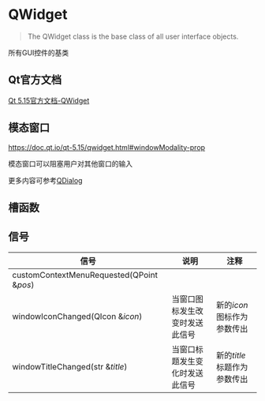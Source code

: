 # QWidget

> The QWidget class is the base class of all user interface objects. 

所有GUI控件的基类

## Qt官方文档

[Qt 5.15官方文档-QWidget](https://doc.qt.io/qt-5.15/qwidget.html)



## 模态窗口

https://doc.qt.io/qt-5.15/qwidget.html#windowModality-prop

模态窗口可以阻塞用户对其他窗口的输入

更多内容可参考[QDialog](../29-QDialog/00-QDialog-对话框窗口基类.md)

## 槽函数

## 信号

| 信号                                      | 说明                           | 注释                        |
| ----------------------------------------- | ------------------------------ | --------------------------- |
| customContextMenuRequested(QPoint &*pos*) |                                |                             |
| windowIconChanged(QIcon &*icon*)          | 当窗口图标发生改变时发送此信号 | 新的*icon*图标作为参数传出  |
| windowTitleChanged(str &*title*)          | 当窗口标题发生变化时发送此信号 | 新的*title*标题作为参数传出 |

